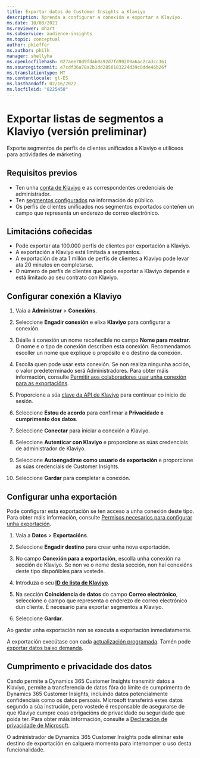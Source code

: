 ```yaml
---
title: Exportar datos de Customer Insights a Klaviyo
description: Aprenda a configurar a conexión e exportar a Klaviyo.
ms.date: 10/08/2021
ms.reviewer: mhart
ms.subservice: audience-insights
ms.topic: conceptual
author: pkieffer
ms.author: philk
manager: shellyha
ms.openlocfilehash: 027aee70d9fdab0a92d7fd99209a6ac2ca3cc361
ms.sourcegitcommit: e7cdf36a78a2b1dd2850183224d39c8dde46b26f
ms.translationtype: MT
ms.contentlocale: gl-ES
ms.lasthandoff: 02/16/2022
ms.locfileid: "8225450"
---
```

# <a name="export-segment-lists-to-klaviyo-preview"></a>Exportar listas de segmentos a Klaviyo (versión preliminar)

Exporte segmentos de perfís de clientes unificados a Klaviyo e utilíceos para actividades de márketing.

## <a name="prerequisites"></a>Requisitos previos

-   Ten unha [conta de Klaviyo](https://www.klaviyo.com/) e as correspondentes credenciais de administrador.
-   Ten [segmentos configurados](segments.md) na información do público.
-   Os perfís de clientes unificados nos segmentos exportados conteñen un campo que representa un enderezo de correo electrónico.

## <a name="known-limitations"></a>Limitacións coñecidas

- Pode exportar ata 100.000 perfís de clientes por exportación a Klaviyo.
- A exportación a Klaviyo está limitada a segmentos.
- A exportación de ata 1 millón de perfís de clientes a Klaviyo pode levar ata 20 minutos en completarse. 
- O número de perfís de clientes que pode exportar a Klaviyo depende e está limitado ao seu contrato con Klaviyo.

## <a name="set-up-connection-to-klaviyo"></a>Configurar conexión a Klaviyo

1. Vaia a **Administrar** > **Conexións**.

1. Seleccione **Engadir conexión** e elixa **Klaviyo** para configurar a conexión.

1. Déalle á conexión un nome recoñecible no campo **Nome para mostrar**. O nome e o tipo de conexión describen esta conexión. Recomendamos escoller un nome que explique o propósito e o destino da conexión.

1. Escolla quen pode usar esta conexión. Se non realiza ningunha acción, o valor predeterminado será Administradores. Para obter máis información, consulte [Permitir aos colaboradores usar unha conexión para as exportacións](connections.md#allow-contributors-to-use-a-connection-for-exports).

1. Proporcione a súa [clave da API de Klaviyo](https://help.klaviyo.com/hc/articles/115005062267-How-to-Manage-Your-Account-s-API-Keys) para continuar co inicio de sesión. 

1. Seleccione **Estou de acordo** para confirmar a **Privacidade e cumprimento dos datos**.

1. Seleccione **Conectar** para iniciar a conexión a Klaviyo.

1. Seleccione **Autenticar con Klaviyo** e proporcione as súas credenciais de administrador de Klaviyo.

1. Seleccione **Autoengadirse como usuario de exportación** e proporcione as súas credenciais de Customer Insights.

1. Seleccione **Gardar** para completar a conexión.

## <a name="configure-an-export"></a>Configurar unha exportación

Pode configurar esta exportación se ten acceso a unha conexión deste tipo. Para obter máis información, consulte [Permisos necesarios para configurar unha exportación](export-destinations.md#set-up-a-new-export).

1. Vaia a **Datos** > **Exportacións**.

1. Seleccione **Engadir destino** para crear unha nova exportación.

1. No campo **Conexión para a exportación**, escolla unha conexión na sección de Klaviyo. Se non ve o nome desta sección, non hai conexións deste tipo dispoñibles para vostede.

1. Introduza o seu [**ID de lista de Klaviyo**](https://help.klaviyo.com/hc/articles/115005078647-How-to-Find-a-List-ID).     

3. Na sección **Coincidencia de datos** do campo **Correo electrónico**, seleccione o campo que representa o enderezo de correo electrónico dun cliente. É necesario para exportar segmentos a Klaviyo.

1. Seleccione **Gardar**.

Ao gardar unha exportación non se executa a exportación inmediatamente.

A exportación execútase con cada [actualización programada](system.md#schedule-tab). Tamén pode [exportar datos baixo demanda](export-destinations.md#run-exports-on-demand). 


## <a name="data-privacy-and-compliance"></a>Cumprimento e privacidade dos datos

Cando permite a Dynamics 365 Customer Insights transmitir datos a Klaviyo, permite a transferencia de datos fóra do límite de cumprimento de Dynamics 365 Customer Insights, incluíndo datos potencialmente confidenciais como os datos persoais. Microsoft transferirá estes datos segundo a súa instrución, pero vostede é responsable de asegurarse de que Klaviyo cumpre coas obrigacións de privacidade ou seguridade que poida ter. Para obter máis información, consulte a [Declaración de privacidade de Microsoft](https://go.microsoft.com/fwlink/?linkid=396732).

O administrador de Dynamics 365 Customer Insights pode eliminar este destino de exportación en calquera momento para interromper o uso desta funcionalidade.
